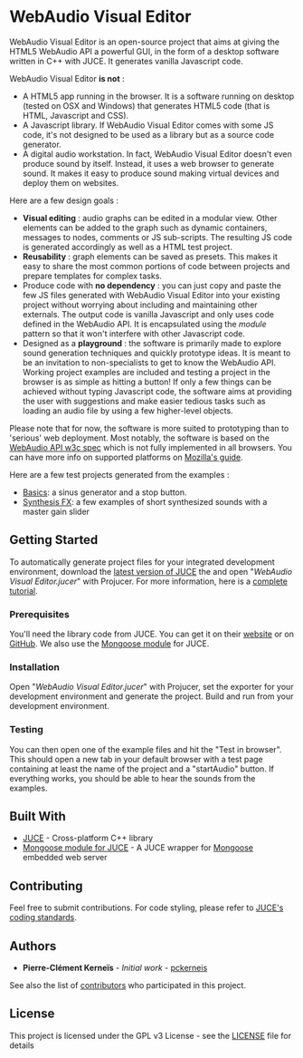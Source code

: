# WebAudio Visual Editor

WebAudio Visual Editor is an open-source project that aims at giving the HTML5 WebAudio API a powerful GUI, in the form of a desktop software written in C++ with JUCE. It generates vanilla Javascript code.

WebAudio Visual Editor **is not** :
* A HTML5 app running in the browser. It is a software running on desktop (tested on OSX and Windows) that generates HTML5 code (that is HTML, Javascript and CSS).
* A Javascript library. If WebAudio Visual Editor comes with some JS code, it's not designed to be used as a library but as a source code generator.
* A digital audio workstation. In fact, WebAudio Visual Editor doesn't even produce sound by itself. Instead, it uses a web browser to generate sound. It makes it easy to produce sound making virtual devices and deploy them on websites.

Here are a few design goals :
* **Visual editing** : audio graphs can be edited in a modular view. Other elements can be added to the graph such as dynamic containers, messages to nodes, comments or JS sub-scripts. The resulting JS code is generated accordingly as well as a HTML test project.
* **Reusability** : graph elements can be saved as presets. This makes it easy to share the most common portions of code between projects and prepare templates for complex tasks.
* Produce code with **no dependency** : you can just copy and paste the few JS files generated with WebAudio Visual Editor into your existing project without worrying about including and maintaining other externals. The output code is vanilla Javascript and only uses code defined in the WebAudio API. It is encapsulated using the _module_ pattern so that it won't interfere with other Javascript code.
* Designed as a **playground** : the software is primarily made to explore sound generation techniques and quickly prototype ideas. It is meant to be an invitation to non-specialists to get to know the WebAudio API. Working project examples are included and testing a project in the browser is as simple as hitting a button! If only a few things can be achieved without typing Javascript code, the software aims at providing the user with suggestions and make easier tedious tasks such as loading an audio file by using a few higher-level objects.

Please note that for now, the software is more suited to prototyping than to 'serious' web deployment. Most notably, the software is based on the [WebAudio API w3c spec](https://www.w3.org/TR/webaudio/) which is not fully implemented in all browsers. You can have more info on supported platforms on [Mozilla's guide](https://developer.mozilla.org/en-US/docs/Web/API/Web_Audio_API).

Here are a few test projects generated from the examples :
* [Basics](http://htmlpreview.github.io/?https://github.com/pckerneis/WebAudio-Visual-Editor/blob/master/Examples/Basics/output/index.html): a sinus generator and a stop button.
* [Synthesis FX](http://htmlpreview.github.io/?https://github.com/pckerneis/WebAudio-Visual-Editor/blob/master/Examples/Synthesis%20FX/output/index.html): a few examples of short synthesized sounds with a master gain slider

## Getting Started

To automatically generate project files for your integrated development environment, download the [latest version of JUCE](https://shop.juce.com/get-juce) the  and open "_WebAudio Visual Editor.jucer_" with Projucer. For more information, here is a [complete tutorial](https://docs.juce.com/master/tutorial_new_projucer_project.html).

### Prerequisites

You'll need the library code from JUCE. You can get it on their [website](https://shop.juce.com/get-juce) or on [GitHub](https://github.com/WeAreROLI/JUCE). We also use the [Mongoose module](https://github.com/cpenny42/juce_mongoose) for JUCE.

### Installation

Open "_WebAudio Visual Editor.jucer_" with Projucer, set the exporter for your development environment and generate the project. Build and run from your development environment.

### Testing

You can then open one of the example files and hit the "Test in browser". This should open a new tab in your default browser with a test page containing at least the name of the project and a "startAudio" button. If everything works, you should be able to hear the sounds from the examples.

## Built With

* [JUCE](https://juce.com/) - Cross-platform C++ library
* [Mongoose module for JUCE](https://github.com/cpenny42/juce_mongoose) - A JUCE wrapper for [Mongoose](https://github.com/cesanta/mongoose) embedded web server

## Contributing

Feel free to submit contributions. For code styling, please refer to [JUCE's coding standards](https://juce.com/discover/stories/coding-standards).

## Authors

* **Pierre-Clément Kerneïs** - *Initial work* - [pckerneis](https://github.com/pckerneis)

See also the list of [contributors](https://github.com/pckerneis/WebAudioVisualEditor/contributors) who participated in this project.

## License

This project is licensed under the GPL v3 License - see the [LICENSE](LICENSE) file for details
